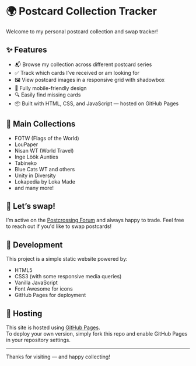 # 🌍 Postcard Collection Tracker

Welcome to my personal postcard collection and swap tracker!  

## ✨ Features

- 📬 Browse my collection across different postcard series
- ✅ Track which cards I’ve received or am looking for
- 🖼️ View postcard images in a responsive grid with shadowbox
- 📱 Fully mobile-friendly design
- 🔍 Easily find missing cards
- 📦 Built with HTML, CSS, and JavaScript — hosted on GitHub Pages

## 📌 Main Collections

- FOTW (Flags of the World)
- LouPaper
- Nisan WT (World Travel)
- Inge Löök Aunties
- Tabineko
- Blue Cats WT and others
- Unity in Diversity
- Lokapedia by Loka Made
- and many more!

## 🤝 Let’s swap!

I’m active on the [Postcrossing Forum](https://community.postcrossing.com/) and always happy to trade. Feel free to reach out if you'd like to swap postcards!

## 🔧 Development

This project is a simple static website powered by:

- HTML5
- CSS3 (with some responsive media queries)
- Vanilla JavaScript
- Font Awesome for icons
- GitHub Pages for deployment


## 🚀 Hosting

This site is hosted using [GitHub Pages](https://pages.github.com/).  
To deploy your own version, simply fork this repo and enable GitHub Pages in your repository settings.

---

Thanks for visiting — and happy collecting!  

